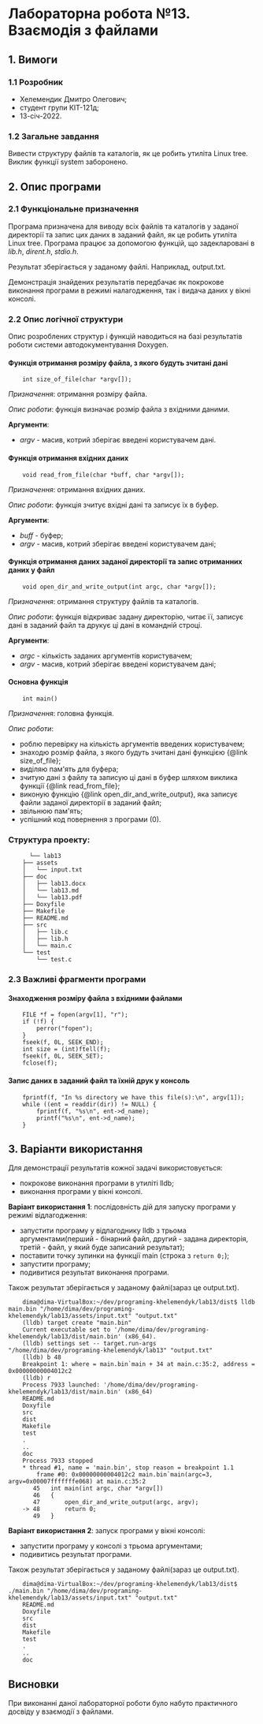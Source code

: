 # Лабораторна робота №13. Взаємодія з файлами

## 1. Вимоги

### 1.1 Розробник

* Хелемендик Дмитро Олегович;
* студент групи КІТ-121д;
* 13-січ-2022.

### 1.2 Загальне завдання

Вивести структуру файлів та каталогів, як це робить утиліта Linux tree. Виклик функції system заборонено.

## 2. Опис програми

### 2.1 Функціональне призначення

Програма призначена для виводу всіх файлів та каталогів у заданої директорії та запис цих даних в заданий файл, як це робить утиліта Linux tree. Програма працює за допомогою функцій, що задекларовані в *lib.h*, *dirent.h*, *stdio.h*.

Результат зберігається у заданому файлі. Наприклад, output.txt.

Демонстрація знайдених результатів передбачає як покрокове виконання програми в режимі налагодження, так і видача даних у вікні консолі.

### 2.2 Опис логічної структури

Опис розроблених структур і функцій наводиться на базі результатів роботи системи автодокументування Doxygen.

#### Функція отримання розміру файла, з якого будуть зчитані дані

```
	int size_of_file(char *argv[]);
```

*Призначення*: отримання розміру файла.

*Опис роботи*: функція визначає розмір файла з вхідними даними.

**Аргументи**:

- *argv* - масив, котрий зберігає введені користувачем дані.

#### Функція отримання вхідних даних
```
	void read_from_file(char *buff, char *argv[]);
```

*Призначення*: отримання вхідних даних.

*Опис роботи*: функція зчитує вхідні дані та записує їх в буфер.

**Аргументи**:

- *buff* - буфер;
- *argv* - масив, котрий зберігає введені користувачем дані;

#### Функція отримання даних заданої директорії та запис отриманних даних у файл

```
	void open_dir_and_write_output(int argc, char *argv[]);
```

*Призначення*: отримання структуру файлів та каталогів.

*Опис роботи*: функція відкриває задану директорію, читає її, записує дані в заданий файл та друкує ці дані в командній строці.

**Аргументи**:

- *argc* - кількість заданих аргументів користувачем;
- *argv* - масив, котрий зберігає введені користувачем дані;

#### Основна функція

```
	int main() 
```

*Призначення*: головна функція.

*Опис роботи*: 

 - роблю перевірку на кількість аргументів введених користувачем;
 - знаходю розмір файла, з якого будуть зчитані дані функцією {@link size_of_file};
 - виділяю пам'ять для буфера;
 - зчитую дані з файлу та записую ці дані в буфер шляхом виклика функції {@link read_from_file};
 - виконую функцію  {@link open_dir_and_write_output}, яка записує файли заданої директорії в заданий файл;
 - звільнюю пам'ять;
 - успішний код повернення з програми (0).

### Структура проекту:

```
      └── lab13
	├── assets
	│   └── input.txt
	├── doc
	│   ├── lab13.docx
	│   └── lab13.md
	│   └── lab13.pdf
	├── Doxyfile
	├── Makefile
	├── README.md
	├── src
	│   ├── lib.c
	│   ├── lib.h
	│   └── main.c
	└── test
	    └── test.c

```

### 2.3 Важливі фрагменти програми

#### Знаходження розміру файла з вхідними файлами

```
	FILE *f = fopen(argv[1], "r");
	if (!f) {
		perror("fopen");
	}
	fseek(f, 0L, SEEK_END);
	int size = (int)ftell(f);
	fseek(f, 0L, SEEK_SET);
	fclose(f);
```

#### Запис даних в заданий файл та їхній друк у консоль

```
	fprintf(f, "In %s directory we have this file(s):\n", argv[1]);
	while ((ent = readdir(dir)) != NULL) {
		fprintf(f, "%s\n", ent->d_name);
		printf("%s\n", ent->d_name);
	}
```

## 3. Варіанти використання

Для демонстрації результатів кожної задачі використовується:

- покрокове виконання програми в утиліті lldb;
- виконання програми у вікні консолі.

**Варіант використання 1**: послідовність дій для запуску програми у режимі відлагодження:

- запустити програму у відлагоднику lldb з трьома аргументами(перший -  бінарний файл, другий - задана директорія, третій - файл, у який буде записаний результат);
- поставити точку зупинки на функції main (строка з `return 0;`);
- запустити програму;
- подивитися результат виконання програми.

Також результат зберігається у заданому файлі(зараз це output.txt).

```
	dima@dima-VirtualBox:~/dev/programing-khelemendyk/lab13/dist$ lldb main.bin "/home/dima/dev/programing-khelemendyk/lab13/assets/input.txt" "output.txt"
	(lldb) target create "main.bin"
	Current executable set to '/home/dima/dev/programing-khelemendyk/lab13/dist/main.bin' (x86_64).
	(lldb) settings set -- target.run-args  "/home/dima/dev/programing-khelemendyk/lab13" "output.txt"
	(lldb) b 48
	Breakpoint 1: where = main.bin`main + 34 at main.c:35:2, address = 0x00000000004012c2
	(lldb) r
	Process 7933 launched: '/home/dima/dev/programing-khelemendyk/lab13/dist/main.bin' (x86_64)
	README.md
	Doxyfile
	src
	dist
	Makefile
	test
	.
	..
	doc
	Process 7933 stopped
	* thread #1, name = 'main.bin', stop reason = breakpoint 1.1
	    frame #0: 0x00000000004012c2 main.bin`main(argc=3, argv=0x00007fffffffe068) at main.c:35:2
	   45  	int main(int argc, char *argv[])
	   46  	{
	   47  		open_dir_and_write_output(argc, argv);
	-> 48  		return 0;
	   49  	}

```

**Варіант використання 2**: запуск програми у вікні консолі:

- запустити програму у консолі з трьома аргументами;
- подивитись результат програми.

Також результат зберігається у заданому файлі(зараз це output.txt).

```
	dima@dima-VirtualBox:~/dev/programing-khelemendyk/lab13/dist$ ./main.bin "/home/dima/dev/programing-khelemendyk/lab13/assets/input.txt" "output.txt"
	README.md
	Doxyfile
	src
	dist
	Makefile
	test
	.
	..
	doc

```

## Висновки

При виконанні даної лабораторної роботи було набуто практичного досвіду у взаємодії з файлами.
